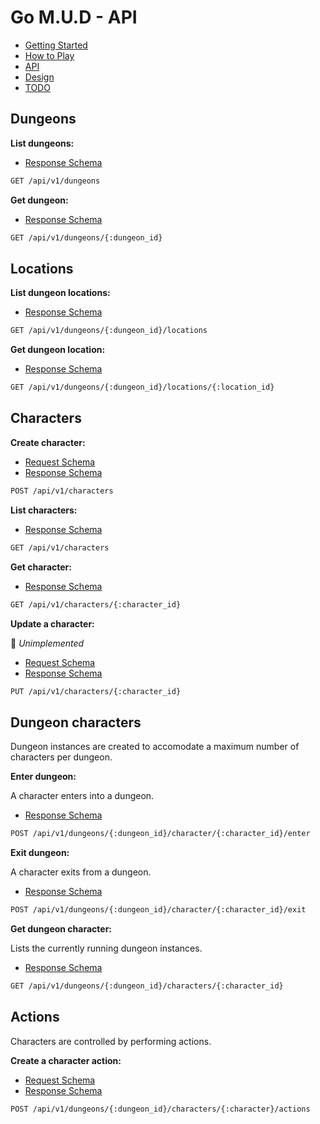 # Go M.U.D - API

- [Getting Started](README.md)
- [How to Play](README-HOWTOPLAY.md)
- [API](README-API.md)
- [Design](README-DESIGN.md)
- [TODO](README-TODO.md)

## Dungeons

**List dungeons:**

- [Response Schema](backend/schema/docs/dungeon/response.schema.json)

```bash
GET /api/v1/dungeons
```

**Get dungeon:**

- [Response Schema](backend/schema/docs/dungeon/response.schema.json)

```bash
GET /api/v1/dungeons/{:dungeon_id}
```

## Locations

**List dungeon locations:**

- [Response Schema](backend/schema/docs/location/response.schema.json)

```bash
GET /api/v1/dungeons/{:dungeon_id}/locations
```

**Get dungeon location:**

- [Response Schema](backend/schema/docs/location/response.schema.json)

```bash
GET /api/v1/dungeons/{:dungeon_id}/locations/{:location_id}
```

## Characters

**Create character:**

- [Request Schema](backend/schema/docs/character/create.request.schema.json)
- [Response Schema](backend/schema/docs/character/response.schema.json)

```bash
POST /api/v1/characters
```

**List characters:**

- [Response Schema](backend/schema/docs/character/response.schema.json)

```bash
GET /api/v1/characters
```

**Get character:**

- [Response Schema](backend/schema/docs/character/response.schema.json)

```bash
GET /api/v1/characters/{:character_id}
```

**Update a character:**

📝 _Unimplemented_

- [Request Schema](backend/schema/docs/character/response.schema.json)
- [Response Schema](backend/schema/docs/character/response.schema.json)

```bash
PUT /api/v1/characters/{:character_id}
```

## Dungeon characters

Dungeon instances are created to accomodate a maximum number of characters per dungeon.

**Enter dungeon:**

A character enters into a dungeon.

- [Response Schema](backend/schema/docs/dungeoncharacter/response.schema.json)

```bash
POST /api/v1/dungeons/{:dungeon_id}/character/{:character_id}/enter
```

**Exit dungeon:**

A character exits from a dungeon.

- [Response Schema](backend/schema/docs/character/response.schema.json)

```bash
POST /api/v1/dungeons/{:dungeon_id}/character/{:character_id}/exit
```

**Get dungeon character:**

Lists the currently running dungeon instances.

- [Response Schema](backend/schema/docs/dungeoncharacter/response.schema.json)

```bash
GET /api/v1/dungeons/{:dungeon_id}/characters/{:character_id}
```

## Actions

Characters are controlled by performing actions.

**Create a character action:**

- [Request Schema](backend/schema/docs/action/create.request.schema.json)
- [Response Schema](backend/schema/docs/action/response.schema.json)

```bash
POST /api/v1/dungeons/{:dungeon_id}/characters/{:character}/actions
```
